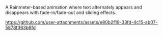 A Rainmeter-based animation where text alternately appears and disappears with fade-in/fade-out and sliding effects.

https://github.com/user-attachments/assets/e80b2f19-33fd-4c15-ab07-5878f363b8fd
